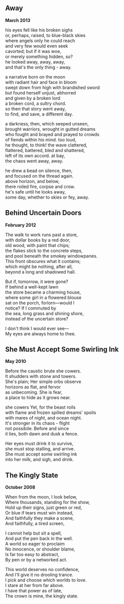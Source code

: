 Away
----

**March 2013**

his eyes fell like his broken sighs  
or, perhaps, raised, to blue-black skies  
where angels only he could reach  
and very few would even seek  
cavorted; but if it was woe,  
or merely something hidden, so?  
he looked away, away, away,  
and that's the only thing - away.  

a narrative born on the moon  
with radiant hair and face in bloom  
swept down from high with brandished sword  
but found herself unjust, abhorred  
and given by a broken lord  
a broken cord, a sultry chord.  
so then that story went away,  
to find, and save, a different day.  

a darkness, then, which seeped unseen,  
brought warriors, wrought in gutted dreams  
who fought and brayed and prayed to crowds  
of fiends within his mind. too loud,  
he thought, to think! the wave clattered,  
flattered, battered, bled and shattered,  
left of its own accord. at bay,  
the chaos went away, away.  

he drew a bead on silence, then,  
and focused on the thread again.  
above horizon, and below,  
there roiled fire, corpse and crow.  
he's safe until he looks away,  
some day, whether to skies or fey, away.  


Behind Uncertain Doors
----------------------

**February 2012**

The walk to work runs past a store,   
with dollar books by a red door,   
old wood, with paint that chips;  
the flakes stick to the concrete steps,  
and pool beneath the smokey windowpanes.  
This front obscures what it contains;  
which might be nothing, after all,  
beyond a long and shadowed hall.  
 
But if, tomorrow, it were gone?  
If behind a well-kept lawn   
the store became a charming house,  
where some girl in a flowered blouse  
sat on the porch, forlorn—would I  
notice? If I commuted by  
the sea, long grass and shining shore,  
instead of the uncertain store?  

I don't think I would ever see—  
My eyes are always home to thee.  

She Must Accept Some Swirling Ink
---------------------------------

**May 2010**

Before the caustic brute she cowers.  
It shudders with stone and towers.  
She's plain; Her simple orbs observe  
horizons as flat, and fervor  
as unbecoming. She is fear,  
a place to hide as it grows near.  

she cowers Yet, for the beast roils  
with flame and frozen spilled dreams' spoils  
with mares of night, and ocean night.  
It's stronger in its chaos - flight  
not possibile. Before and since  
it lies, both dawn and dusk a fence.  

Her eyes must drink it to survive,  
she must stop stalling, and arrive.  
She must accept some swirling ink  
into her milk, and sigh, and drink.  

The Kingly State
----------------

**October 2008**

When from the moon, I look below,  
Where thousands, standing for the show,  
Hold up their signs, just green or red,  
Or blue if tears must win instead,  
And faithfully they make a scene,  
And faithfully, a tired screen,  

I cannot help but sit a spell,  
And put the pen back in the well.  
A world so eager to proclaim  
No innocence, or shoulder blame,  
Is far too easy to abstract,  
By pen or by a networked act.  

This world deserves no confidence,  
And I'll give it no drooling trance.  
I pick and choose which worlds to love.  
I stare at her from far above.  
I have that power as of late,  
The crown is mine, the kingly state.  

